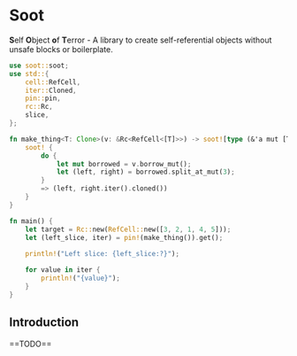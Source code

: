 # Soot

**S**elf **O**bject **o**f **T**error - A library to create self-referential objects without unsafe blocks or boilerplate.

```rust
use soot::soot;
use std::{
    cell::RefCell,
    iter::Cloned,
    pin::pin,
    rc::Rc,
    slice,
};

fn make_thing<T: Clone>(v: &Rc<RefCell<[T]>>) -> soot![type (&'a mut [T], Cloned<slice::IterMut<'a, T>>); '_] {
    soot! {
        do {
            let mut borrowed = v.borrow_mut();
            let (left, right) = borrowed.split_at_mut(3);
        }
        => (left, right.iter().cloned())
    }
}

fn main() {
    let target = Rc::new(RefCell::new([3, 2, 1, 4, 5]));
    let (left_slice, iter) = pin!(make_thing()).get();
    
    println!("Left slice: {left_slice:?}");

    for value in iter {
        println!("{value}");
    }
}
```

## Introduction

==TODO==